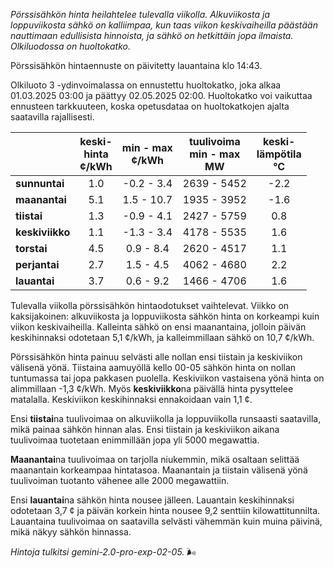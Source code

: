 *Pörssisähkön hinta heilahtelee tulevalla viikolla. Alkuviikosta ja loppuviikosta sähkö on kalliimpaa, kun taas viikon keskivaiheilla päästään nauttimaan edullisista hinnoista, ja sähkö on hetkittäin jopa ilmaista. Olkiluodossa on huoltokatko.*


Pörssisähkön hintaennuste on päivitetty lauantaina klo 14:43.

Olkiluoto 3 -ydinvoimalassa on ennustettu huoltokatko, joka alkaa 01.03.2025 03:00 ja päättyy 02.05.2025 02:00. Huoltokatko voi vaikuttaa ennusteen tarkkuuteen, koska opetusdataa on huoltokatkojen ajalta saatavilla rajallisesti.

|      | keski-<br>hinta<br>¢/kWh | min - max<br>¢/kWh | tuulivoima<br>min - max<br>MW | keski-<br>lämpötila<br>°C |
|:-------------|:----------------:|:----------------:|:-------------:|:-------------:|
| **sunnuntai**   | 1.0          | -0.2 - 3.4  | 2639 - 5452                | -2.2              |
| **maanantai**  | 5.1          | 1.5 - 10.7 | 1935 - 3952                | -1.6              |
| **tiistai**   | 1.3         | -0.9 - 4.1  | 2427 - 5759                | 0.8               |
| **keskiviikko** | 1.1          | -1.3 - 3.4  | 4178 - 5535                | 1.6               |
| **torstai**   | 4.5          | 0.9 - 8.4  | 2620 - 4517                | 1.1               |
| **perjantai**  | 2.7          | 1.5 - 4.5  | 4062 - 4680                | 2.2               |
| **lauantai**   | 3.7          | 0.6 - 9.2  | 1466 - 4706                | 1.6               |

Tulevalla viikolla pörssisähkön hintaodotukset vaihtelevat. Viikko on kaksijakoinen: alkuviikosta ja loppuviikosta sähkön hinta on korkeampi kuin viikon keskivaiheilla. Kalleinta sähkö on ensi maanantaina, jolloin päivän keskihinnaksi odotetaan 5,1 ¢/kWh, ja kalleimmillaan sähkö on 10,7 ¢/kWh.

Pörssisähkön hinta painuu selvästi alle nollan ensi tiistain ja keskiviikon välisenä yönä. Tiistaina aamuyöllä kello 00-05 sähkön hinta on nollan tuntumassa tai jopa pakkasen puolella. Keskiviikon vastaisena yönä hinta on alimmillaan -1,3 ¢/kWh. Myös **keskiviikko**na päivällä hinta pysyttelee matalalla. Keskiviikon keskihinnaksi ennakoidaan vain 1,1 ¢.

Ensi **tiistai**na tuulivoimaa on alkuviikolla ja loppuviikolla runsaasti saatavilla, mikä painaa sähkön hinnan alas. Ensi tiistain ja keskiviikon aikana tuulivoimaa tuotetaan enimmillään jopa yli 5000 megawattia.

**Maanantai**na tuulivoimaa on tarjolla niukemmin, mikä osaltaan selittää maanantain korkeampaa hintatasoa. Maanantain ja tiistain välisenä yönä tuulivoiman tuotanto vähenee alle 2000 megawattiin.

Ensi **lauantai**na sähkön hinta nousee jälleen. Lauantain keskihinnaksi odotetaan 3,7 ¢ ja päivän korkein hinta nousee 9,2 senttiin kilowattitunnilta. Lauantaina tuulivoimaa on saatavilla selvästi vähemmän kuin muina päivinä, mikä näkyy sähkön hinnassa.

*Hintoja tulkitsi gemini-2.0-pro-exp-02-05.* 🌬️

